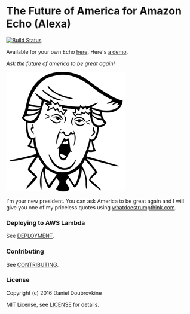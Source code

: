 # The Future of America for Amazon Echo (Alexa)

[![Build Status](https://travis-ci.org/dblock/amerika.svg?branch=master)](https://travis-ci.org/dblock/amerika)

Available for your own Echo [here](http://alexa.amazon.com/spa/index.html#skills/dp/B01N1RYE51/?ref=skill_dsk_skb_sr_0). Here's [a demo](https://youtu.be/XcKm9Rx8qbo).

_Ask the future of america to be great again!_

![POTUS](trump.png)

I'm your new president. You can ask America to be great again and I will give you one of my priceless quotes using [whatdoestrumpthink.com](https://whatdoestrumpthink.com).

### Deploying to AWS Lambda

See [DEPLOYMENT](DEPLOYMENT.md).

### Contributing

See [CONTRIBUTING](CONTRIBUTING.md).

### License

Copyright (c) 2016 Daniel Doubrovkine

MIT License, see [LICENSE](LICENSE.md) for details.
